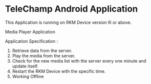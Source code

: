 # TeleChamp Android Application 


This Application is running on RKM Device version III or above.

Media Player Application

Application Specification :

1. Retrieve data from the server. 
2. Play the media from the server.
3. Check for the new media list with the server every one minute and update itself.
4. Restart the RKM Device with the specific time.
5. Working Offline
